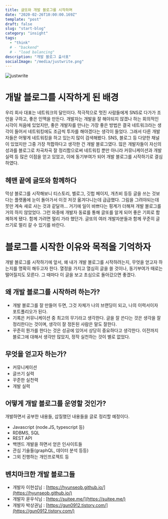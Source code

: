 ```yaml
---
title: 글또와 개발 블로그를 시작하며
date: "2020-02-26T10:00:00.169Z"
template: "post"
draft: false
slug: "start-blog"
category: "insight"
tags:
  - "think"
  # - "backend"
  # - "load balancing"
description: "개발 블로그 출사표"
socialImage: "/media/justwrite.png"
---
```


![justwrite](/media/justwrite.png)

# 개발 블로그를 시작하게 된 배경
우리 회사 대표는 네트워크의 달인이다. 적극적으로 멋진 사람들에게 SNS로 다가가 조언을 구하고, 좋은 인맥을 만든다. 개발자는 개발을 잘 해야되지 않겠나 하는 회의적인 시각이 처음에 있었지만, 좋은 개발자를 만나는 가장 좋은 방법은 결국 네트워크라는 생각이 들어서 네트워킹에도 조금씩 투자를 해야겠다는 생각이 들었다. 그래서 다른 개발자들은 어떻게 네트워킹을 하고 있는지 많이 검색해봤다. SNS, 블로그 등 다양한 채널이 있었지만 그중 가장 적합하다고 생각한 건 개발 블로그였다. 많은 개발자들이 자신의 성과를 블로그로 차곡차곡 잘 정리함으로써 네트워킹 뿐만 아니라 커뮤니케이션과 개발 실력 등 많은 이점을 얻고 있었고, 이에 동기부여가 되어 개발 블로그를 시작하기로 결심하였다.

## 헤맨 끝에 글또와 함께하다
막상 블로그를 시작해보니 티스토리, 벨로그, 깃헙 페이지, 개츠비 등등 글을 쓰는 것보다는 플랫폼에 눈이 돌아가서 이것 저것 옮겨다니는데 급급했다. 그림을 그려야되는데 붓만 계속 새로 사는 것과 같달까... 거기에 일이 바쁘다는 핑계가 더해져 개발 블로그를 거의 하지 않았었다. 그런 와중에 개발자 동료를 통해 글또를 알게 되어 좋은 기회로 함께하게 됐다. 함께 가려면 멀리 가라 했던가. 글또의 여러 개발자분들과 함께 꾸준히 글쓰기로 멀리 갈 수 있기를 바란다.

# 블로그를 시작한 이유와 목적을 기억하자
개발 블로그를 시작하기에 앞서, 왜 내가 개발 블로그를 시작하려는지, 무엇을 얻고자 하는지를 명확히 해두고자 한다. 
열정을 가지고 열심히 글을 쓸 것이나, 동기부여가 때로는 떨어질지도 모른다. 그 때마다 이 글을 보고 초심으로 돌아갔으면 좋겠다.

## 왜 개발 블로그를 시작하려 하는가?

- 개발 블로그를 잘 만들어 두면, 그것 자체가 나의 브랜딩이 되고, 나의 이력서이자 포트폴리오가 된다.
- 기록은 커뮤니케이션 중 최고의 무기라고 생각한다. 글을 잘 쓴다는 것은 생각을 잘 정리한다는 것이며, 생각이 잘 정돈된 사람은 말도 잘한다.
- 꾸준히 뭔가를 한다는 것은 성공에 있어서 상당히 중요하다고 생각한다. 이전까지 블로그에 대해서 생각만 많았지, 정작 실천하는 것이 별로 없었다.

## 무엇을 얻고자 하는가?

- 커뮤니케이션
- 글쓰기 실력
- 꾸준한 실천력
- 개발 실력

## 어떻게 개발 블로그를 운영할 것인가?

개발하면서 공부한 내용들, 삽질했던 내용들을 글로 정리할 예정이다.

- Javascript (node.JS, typescript 등)
- RDBMS, SQL
- REST API
- 백엔드 개발을 하면서 얻은 인사이트들
- 관심 기술들(graphQL, 데이터 분석 등등)
- 그외 진행하는 개인프로젝트 등

## 벤치마크한 개발 블로그들

- 개발자 이현섭님 : [https://hyunseob.github.io/](https://hyunseob.github.io/)
- 개발자 윤우식님 : [https://suitee.me/](https://suitee.me/)
- 개발자 박상권님 : [https://gun0912.tistory.com/](https://gun0912.tistory.com/)
